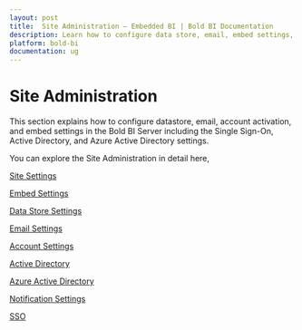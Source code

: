 ```yaml
---
layout: post
title:  Site Administration – Embedded BI | Bold BI Documentation
description: Learn how to configure data store, email, embed settings, SSO and custom identity provider for users and groups in Bold BI deployed in your server.
platform: bold-bi
documentation: ug
---
```


# Site Administration

This section explains how to configure datastore, email, account activation, and embed settings in the Bold BI Server including the Single Sign-On, Active Directory, and Azure Active Directory settings.

You can explore the Site Administration in detail here,

[Site Settings](/embedded-bi/rebranding/)

[Embed Settings](/embedded-bi/site-administration/embed-settings/)

[Data Store Settings](/embedded-bi/site-administration/datastore-settings/)

[Email Settings](/embedded-bi/site-administration/email-settings/)

[Account Settings](/embedded-bi/site-administration/account-settings/)

[Active Directory](/embedded-bi/site-administration/active-directory/)

[Azure Active Directory](/embedded-bi/site-administration/azure-active-directory/)

[Notification Settings](/embedded-bi/site-administration/notification-settings)

[SSO](/embedded-bi/site-administration/sso/)
